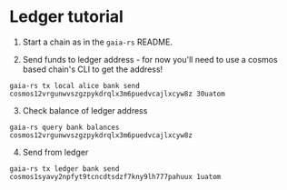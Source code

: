 # Ledger tutorial

1. Start a chain as in the `gaia-rs` README.

2. Send funds to ledger address - for now you'll need to use a cosmos based chain's CLI to get the address!

```shell
gaia-rs tx local alice bank send cosmos12vrgunwvszgzpykdrqlx3m6puedvcajlxcyw8z 30uatom
```

3. Check balance of ledger address

```shell
gaia-rs query bank balances cosmos12vrgunwvszgzpykdrqlx3m6puedvcajlxcyw8z
```

4. Send from ledger

```shell
gaia-rs tx ledger bank send cosmos1syavy2npfyt9tcncdtsdzf7kny9lh777pahuux 1uatom
```
